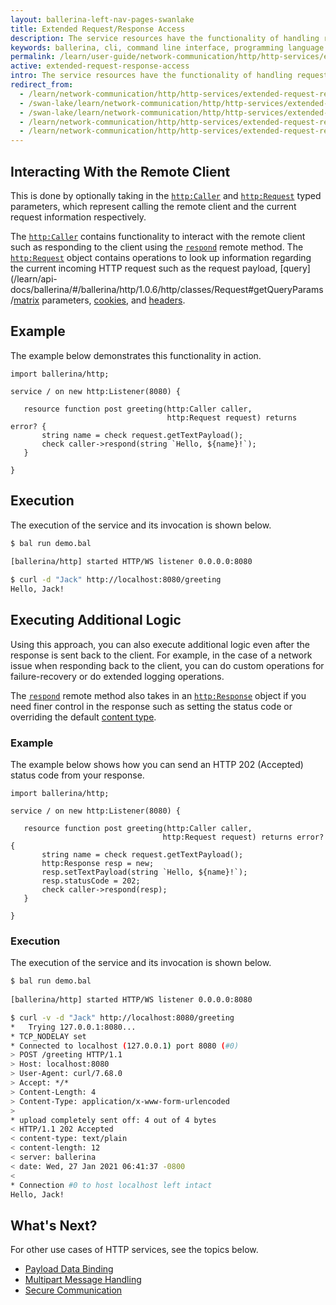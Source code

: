 ```yaml
---
layout: ballerina-left-nav-pages-swanlake
title: Extended Request/Response Access
description: The service resources have the functionality of handling request and response data manually  without binding them to resource parameters or the return value.  
keywords: ballerina, cli, command line interface, programming language
permalink: /learn/user-guide/network-communication/http/http-services/extended-request-response-access/
active: extended-request-response-access
intro: The service resources have the functionality of handling request and response data manually  without binding them to resource parameters or the return value. 
redirect_from:
  - /learn/network-communication/http/http-services/extended-request-response-access
  - /swan-lake/learn/network-communication/http/http-services/extended-request-response-access/
  - /swan-lake/learn/network-communication/http/http-services/extended-request-response-access
  - /learn/network-communication/http/http-services/extended-request-response-access/
  - /learn/network-communication/http/http-services/extended-request-response-access
---
```


## Interacting With the Remote Client

This is done by optionally taking in the [`http:Caller`](/learn/api-docs/ballerina/#/ballerina/http/1.0.6/http/clients/Caller) and [`http:Request`](/learn/api-docs/ballerina/#/ballerina/http/1.0.6/http/classes/Request) typed parameters, which represent calling the remote client and the current request information respectively. 

The [`http:Caller`](/learn/api-docs/ballerina/#/ballerina/http/1.0.6/http/clients/Caller) contains functionality to interact with the remote client such as responding to the client using the [`respond`](/learn/api-docs/ballerina/#/ballerina/http/1.0.6/http/clients/Caller#respond) remote method. The [`http:Request`](/learn/api-docs/ballerina/#/ballerina/http/1.0.6/http/classes/Request) object contains operations to look up information regarding the current incoming HTTP request such as the request payload, [query](/learn/api-docs/ballerina/#/ballerina/http/1.0.6/http/classes/Request#getQueryParams/[matrix](/learn/api-docs/ballerina/#/ballerina/http/1.0.6/http/classes/Request#getMatrixParams) parameters, [cookies](/learn/api-docs/ballerina/#/ballerina/http/1.0.6/http/classes/Request#getCookies), and [headers](/learn/api-docs/ballerina/#/ballerina/http/1.0.6/http/classes/Request#getHeaders).

## Example

The example below demonstrates this functionality in action. 

```ballerina
import ballerina/http;
 
service / on new http:Listener(8080) {
 
   resource function post greeting(http:Caller caller,
                                   http:Request request) returns error? {
       string name = check request.getTextPayload();
       check caller->respond(string `Hello, ${name}!`);
   }
 
}
```

## Execution

The execution of the service and its invocation is shown below.

```bash
$ bal run demo.bal
 
[ballerina/http] started HTTP/WS listener 0.0.0.0:8080

$ curl -d "Jack" http://localhost:8080/greeting
Hello, Jack!
```

## Executing Additional Logic

Using this approach, you can also execute additional logic even after the response is sent back to the client. For example, in the case of a network issue when responding back to the client, you can do custom operations for failure-recovery or do extended logging operations. 

The [`respond`](/learn/api-docs/ballerina/#/ballerina/http/1.0.6/http/clients/Caller#respond) remote method also takes in an [`http:Response`](/learn/api-docs/ballerina/#/ballerina/http/1.0.6/http/classes/Response) object if you need finer control in the response such as setting the status code or overriding the default [content type](/learn/api-docs/ballerina/#/ballerina/http/1.0.6/http/classes/Response#setContentType). 

### Example

The example below shows how you can send an HTTP 202 (Accepted) status code from your response.

```ballerina
import ballerina/http;
 
service / on new http:Listener(8080) {
 
   resource function post greeting(http:Caller caller,
                                  http:Request request) returns error? {
       string name = check request.getTextPayload();
       http:Response resp = new;
       resp.setTextPayload(string `Hello, ${name}!`);
       resp.statusCode = 202;
       check caller->respond(resp);
   }
 
}
```

### Execution

The execution of the service and its invocation is shown below.

```bash
$ bal run demo.bal
 
[ballerina/http] started HTTP/WS listener 0.0.0.0:8080

$ curl -v -d "Jack" http://localhost:8080/greeting
*   Trying 127.0.0.1:8080...
* TCP_NODELAY set
* Connected to localhost (127.0.0.1) port 8080 (#0)
> POST /greeting HTTP/1.1
> Host: localhost:8080
> User-Agent: curl/7.68.0
> Accept: */*
> Content-Length: 4
> Content-Type: application/x-www-form-urlencoded
>
* upload completely sent off: 4 out of 4 bytes
< HTTP/1.1 202 Accepted
< content-type: text/plain
< content-length: 12
< server: ballerina
< date: Wed, 27 Jan 2021 06:41:37 -0800
<
* Connection #0 to host localhost left intact
Hello, Jack!
```

## What's Next?

For other use cases of HTTP services, see the topics below.

- [Payload Data Binding](/learn/network-communication/http/http-services/payload-data-binding/)
- [Multipart Message Handling](/learn/network-communication/http/http-services/multipart-message-handling/)
- [Secure Communication](/learn/network-communication/http/http-services/secure-communication/)